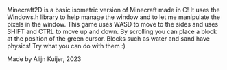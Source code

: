 Minecraft2D is a basic isometric version of Minecraft made in C!
It uses the Windows.h library to help manage the window and to let me manipulate the pixels in the window.
This game uses WASD to move to the sides and uses SHIFT and CTRL to move up and down.
By scrolling you can place a block at the position of the green cursor. 
Blocks such as water and sand have physics! Try what you can do with them :)

Made by Alijn Kuijer, 2023
